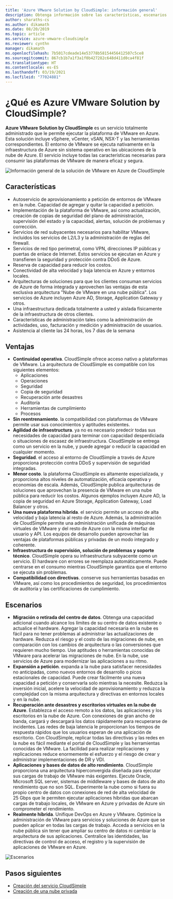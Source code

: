 ```yaml
---
title: 'Azure VMware Solution by CloudSimple: información general'
description: Obtenga información sobre las características, escenarios y ventajas de la solución de VMware en Azure del servicio CloudSimple.
author: sharaths-cs
ms.author: dikamath
ms.date: 08/20/2019
ms.topic: article
ms.service: azure-vmware-cloudsimple
ms.reviewer: cynthn
manager: dikamath
ms.openlocfilehash: 7b5017cdeade14e53778b58154456412507c5ce8
ms.sourcegitcommit: 867cb1b7a1f3a1f0b427282c648d411d0ca4f81f
ms.translationtype: HT
ms.contentlocale: es-ES
ms.lasthandoff: 03/19/2021
ms.locfileid: "77024881"
---
```

# <a name="what-is-azure-vmware-solution-by-cloudsimple"></a>¿Qué es Azure VMware Solution by CloudSimple?

**Azure VMware Solution by CloudSimple** es un servicio totalmente administrado que le permite ejecutar la plataforma de VMware en Azure. Esta solución incluye vSphere, vCenter, vSAN, NSX-T y las herramientas correspondientes. El entorno de VMware se ejecuta nativamente en la infraestructura de Azure sin sistema operativo en las ubicaciones de la nube de Azure. El servicio incluye todas las características necesarias para consumir las plataformas de VMware de manera eficaz y segura.

![Información general de la solución de VMware en Azure de CloudSimple](media/azure-vmware-solution-by-cloudsimple.png)

## <a name="features"></a>Características

* Autoservicio de aprovisionamiento a petición de entornos de VMware en la nube. Capacidad de agregar y quitar la capacidad a petición.
* Implementación de la plataforma de VMware, así como actualización, creación de copias de seguridad del plano de administración, supervisión del estado y la capacidad, alertas, solución de problemas y corrección.
* Servicios de red subyacentes necesarios para habilitar VMware, incluidos los servicios de L2/L3 y la administración de reglas del firewall.
* Servicios de red tipo perimetral, como VPN, direcciones IP públicas y puertas de enlace de Internet. Estos servicios se ejecutan en Azure y transfieren la seguridad y protección contra DDoS de Azure.
* Reserva de capacidad para reducir los costos.
* Conectividad de alta velocidad y baja latencia en Azure y entornos locales.
* Arquitecturas de soluciones para que los clientes consuman servicios de Azure de forma integrada y aprovechen las ventajas de esta exclusiva arquitectura "Nube de VMware en una nube pública". Los servicios de Azure incluyen Azure AD, Storage, Application Gateway y otros.
* Una infraestructura dedicada totalmente a usted y aislada físicamente de la infraestructura de otros clientes.
* Características de administración tales como la administración de actividades, uso, facturación y medición y administración de usuarios.
* Asistencia al cliente las 24 horas, los 7 días de la semana

## <a name="benefits"></a>Ventajas

* **Continuidad operativa**. CloudSimple ofrece acceso nativo a plataformas de VMware. La arquitectura de CloudSimple es compatible con los siguientes elementos:
    * Aplicaciones
    * Operaciones
    * Seguridad
    * Copia de seguridad
    * Recuperación ante desastres
    * Auditoría
    * Herramientas de cumplimiento
    * Procesos
* **Sin reentrenamiento**. la compatibilidad con plataformas de VMware permite usar sus conocimientos y aptitudes existentes.
* **Agilidad de infraestructura**. ya no es necesario predecir todas sus necesidades de capacidad para terminar con capacidad desperdiciada o situaciones de escasez de infraestructura. CloudSimple se entrega como un servicio en la nube, y puede agregar o reducir la capacidad en cualquier momento.
* **Seguridad**. el acceso al entorno de CloudSimple a través de Azure proporciona protección contra DDoS y supervisión de seguridad integradas.
* **Menor costo**. la plataforma CloudSimple es altamente especializada, y proporciona altos niveles de automatización, eficacia operativa y economías de escala. Además, CloudSimple publica arquitecturas de soluciones que aprovechan la presencia de VMware en una nube pública para reducir los costos. Algunos ejemplos incluyen Azure AD, la copia de seguridad en Azure Storage, Application Gateway, Load Balancer y otros.
* **Una nueva plataforma híbrida**. el servicio permite un acceso de alta velocidad y baja latencia al resto de Azure. Además, la administración de CloudSimple permite una administración unificada de máquinas virtuales de VMware y del resto de Azure con la misma interfaz de usuario y API. Los equipos de desarrollo pueden aprovechar las ventajas de plataformas públicas y privadas de un modo integrado y coherente.
* **Infraestructura de supervisión, solución de problemas y soporte técnico**. CloudSimple opera su infraestructura subyacente como un servicio. El hardware con errores se reemplaza automáticamente. Puede centrarse en el consumo mientras CloudSimple garantiza que el entorno se ejecuta sin problemas.
* **Compatibilidad con directivas**. conserve sus herramientas basadas en VMware, así como los procedimientos de seguridad, los procedimientos de auditoría y las certificaciones de cumplimiento.

## <a name="scenarios"></a>Escenarios

* **Migración o retirada del centro de datos**. Obtenga una capacidad adicional cuando alcance los límites de su centro de datos existente o actualice el hardware. Agregar la capacidad necesaria en la nube es fácil para no tener problemas al administrar las actualizaciones de hardware. Reduzca el riesgo y el costo de las migraciones de nube, en comparación con los cambios de arquitectura o las conversiones que requieren mucho tiempo. Use aptitudes o herramientas conocidas de VMware para acelerar las migraciones de nube. En la nube, use servicios de Azure para modernizar las aplicaciones a su ritmo.
* **Expansión a petición**. expanda a la nube para satisfacer necesidades no anticipadas, como nuevos entornos de desarrollo o picos estacionales de capacidad. Puede crear fácilmente una nueva capacidad a petición y conservarla solo mientras la necesite. Reduzca la inversión inicial, acelere la velocidad de aprovisionamiento y reduzca la complejidad con la misma arquitectura y directivas en entornos locales y en la nube.
* **Recuperación ante desastres y escritorios virtuales en la nube de Azure**. Establezca el acceso remoto a los datos, las aplicaciones y los escritorios en la nube de Azure. Con conexiones de gran ancho de banda, cargará y descargará los datos rápidamente para recuperarse de incidentes. Las redes de baja latencia le proporcionan los tiempos de respuesta rápidos que los usuarios esperan de una aplicación de escritorio. Con CloudSimple, replicar todas las directivas y las redes en la nube es fácil mediante el portal de CloudSimple y las herramientas conocidas de VMware. La facilidad para realizar replicaciones y replicaciones reduce enormemente el esfuerzo y el riesgo de crear y administrar implementaciones de DR y VDI.
* **Aplicaciones y bases de datos de alto rendimiento**. CloudSimple proporciona una arquitectura hiperconvergida diseñada para ejecutar sus cargas de trabajo de VMware más exigentes. Ejecute Oracle, Microsoft SQL server, sistemas de middleware y bases de datos de alto rendimiento que no son SQL. Experimente la nube como si fuera su propio centro de datos con conexiones de red de alta velocidad de 25 Gbps que le permiten ejecutar aplicaciones híbridas que abarcan cargas de trabajo locales, de VMware en Azure y privadas de Azure sin comprometer el rendimiento.
* **Realmente híbrida**. Unifique DevOps en Azure y VMware. Optimice la administración de VMware para servicios y soluciones de Azure que se pueden aplicar en todas las cargas de trabajo. Acceda a servicios en la nube pública sin tener que ampliar su centro de datos ni cambiar la arquitectura de sus aplicaciones. Centralice las identidades, las directivas de control de acceso, el registro y la supervisión de aplicaciones de VMware en Azure.

![Escenarios](media/cloudsimple-scenarios.png)

## <a name="next-steps"></a>Pasos siguientes

* [Creación del servicio CloudSimple](quickstart-create-cloudsimple-service.md)
* [Creación de una nube privada](quickstart-create-private-cloud.md)
